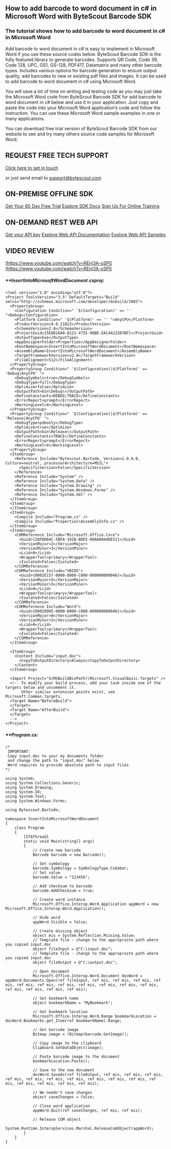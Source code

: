 ## How to add barcode to word document in c# in Microsoft Word with ByteScout Barcode SDK

### The tutorial shows how to add barcode to word document in c# in Microsoft Word

Add barcode to word document in c# is easy to implement in Microsoft Word if you use these source codes below. ByteScout Barcode SDK is the fully featured library to generate barcodes. Supports QR Code, Code 39, Code 128, UPC, GS1, GS-128, PDF417, Datamatrix and many other barcode types. Includes various options for barcode generation to ensure output quality, add barcodes to new or existing pdf files and images. It can be used to add barcode to word document in c# using Microsoft Word.

You will save a lot of time on writing and testing code as you may just take the Microsoft Word code from ByteScout Barcode SDK for add barcode to word document in c# below and use it in your application. Just copy and paste the code into your Microsoft Word application’s code and follow the instruction. You can use these Microsoft Word sample examples in one or many applications.

You can download free trial version of ByteScout Barcode SDK from our website to see and try many others source code samples for Microsoft Word.

## REQUEST FREE TECH SUPPORT

[Click here to get in touch](https://bytescout.zendesk.com/hc/en-us/requests/new?subject=ByteScout%20Barcode%20SDK%20Question)

or just send email to [support@bytescout.com](mailto:support@bytescout.com?subject=ByteScout%20Barcode%20SDK%20Question) 

## ON-PREMISE OFFLINE SDK 

[Get Your 60 Day Free Trial](https://bytescout.com/download/web-installer?utm_source=github-readme)
[Explore SDK Docs](https://bytescout.com/documentation/index.html?utm_source=github-readme)
[Sign Up For Online Training](https://academy.bytescout.com/)


## ON-DEMAND REST WEB API

[Get your API key](https://pdf.co/documentation/api?utm_source=github-readme)
[Explore Web API Documentation](https://pdf.co/documentation/api?utm_source=github-readme)
[Explore Web API Samples](https://github.com/bytescout/ByteScout-SDK-SourceCode/tree/master/PDF.co%20Web%20API)

## VIDEO REVIEW

[https://www.youtube.com/watch?v=REnj3A-oSPI](https://www.youtube.com/watch?v=REnj3A-oSPI)




<!-- code block begin -->

##### ****InsertIntoMicrosoftWordDocument.csproj:**
    
```
<?xml version="1.0" encoding="utf-8"?>
<Project ToolsVersion="3.5" DefaultTargets="Build" xmlns="http://schemas.microsoft.com/developer/msbuild/2003">
  <PropertyGroup>
    <Configuration Condition=" '$(Configuration)' == '' ">Debug</Configuration>
    <Platform Condition=" '$(Platform)' == '' ">AnyCPU</Platform>
    <ProductVersion>9.0.21022</ProductVersion>
    <SchemaVersion>2.0</SchemaVersion>
    <ProjectGuid>{5E6D16A0-8122-4755-96BE-EAC44222D7BF}</ProjectGuid>
    <OutputType>Exe</OutputType>
    <AppDesignerFolder>Properties</AppDesignerFolder>
    <RootNamespace>InsertIntoMicrosoftWordDocument</RootNamespace>
    <AssemblyName>InsertIntoMicrosoftWordDocument</AssemblyName>
    <TargetFrameworkVersion>v2.0</TargetFrameworkVersion>
    <FileAlignment>512</FileAlignment>
  </PropertyGroup>
  <PropertyGroup Condition=" '$(Configuration)|$(Platform)' == 'Debug|AnyCPU' ">
    <DebugSymbols>true</DebugSymbols>
    <DebugType>full</DebugType>
    <Optimize>false</Optimize>
    <OutputPath>bin\Debug\</OutputPath>
    <DefineConstants>DEBUG;TRACE</DefineConstants>
    <ErrorReport>prompt</ErrorReport>
    <WarningLevel>4</WarningLevel>
  </PropertyGroup>
  <PropertyGroup Condition=" '$(Configuration)|$(Platform)' == 'Release|AnyCPU' ">
    <DebugType>pdbonly</DebugType>
    <Optimize>true</Optimize>
    <OutputPath>bin\Release\</OutputPath>
    <DefineConstants>TRACE</DefineConstants>
    <ErrorReport>prompt</ErrorReport>
    <WarningLevel>4</WarningLevel>
  </PropertyGroup>
  <ItemGroup>
    <Reference Include="Bytescout.BarCode, Version=1.0.0.0, Culture=neutral, processorArchitecture=MSIL">
      <SpecificVersion>False</SpecificVersion>
    </Reference>
    <Reference Include="System" />
    <Reference Include="System.Data" />
    <Reference Include="System.Drawing" />
    <Reference Include="System.Windows.Forms" />
    <Reference Include="System.Xml" />
  </ItemGroup>
  <ItemGroup>
  </ItemGroup>
  <ItemGroup>
    <Compile Include="Program.cs" />
    <Compile Include="Properties\AssemblyInfo.cs" />
  </ItemGroup>
  <ItemGroup>
    <COMReference Include="Microsoft.Office.Core">
      <Guid>{2DF8D04C-5BFA-101B-BDE5-00AA0044DE52}</Guid>
      <VersionMajor>2</VersionMajor>
      <VersionMinor>3</VersionMinor>
      <Lcid>0</Lcid>
      <WrapperTool>primary</WrapperTool>
      <Isolated>False</Isolated>
    </COMReference>
    <COMReference Include="VBIDE">
      <Guid>{0002E157-0000-0000-C000-000000000046}</Guid>
      <VersionMajor>5</VersionMajor>
      <VersionMinor>3</VersionMinor>
      <Lcid>0</Lcid>
      <WrapperTool>primary</WrapperTool>
      <Isolated>False</Isolated>
    </COMReference>
    <COMReference Include="Word">
      <Guid>{00020905-0000-0000-C000-000000000046}</Guid>
      <VersionMajor>8</VersionMajor>
      <VersionMinor>3</VersionMinor>
      <Lcid>0</Lcid>
      <WrapperTool>primary</WrapperTool>
      <Isolated>False</Isolated>
    </COMReference>
  </ItemGroup>

  <ItemGroup>
    <Content Include="input.doc">
      <CopyToOutputDirectory>Always</CopyToOutputDirectory>
    </Content>
  </ItemGroup>

  <Import Project="$(MSBuildBinPath)\Microsoft.VisualBasic.Targets" />
  <!-- To modify your build process, add your task inside one of the targets below and uncomment it. 
       Other similar extension points exist, see Microsoft.Common.targets.
  <Target Name="BeforeBuild">
  </Target>
  <Target Name="AfterBuild">
  </Target>
  -->
</Project>
```

<!-- code block end -->    

<!-- code block begin -->

##### ****Program.cs:**
    
```
/*
 IMPORTANT:
 Copy input.doc to your my documents folder
 and change the path to "input.doc" below 
 Word requires to provide absolute path to input files
*/

using System;
using System.Collections.Generic;
using System.Drawing;
using System.IO;
using System.Text;
using System.Windows.Forms;

using Bytescout.BarCode;

namespace InsertIntoMicrosoftWordDocument
{
    class Program
    {
        [STAThread]
        static void Main(string[] args)
        {
            // Create new barcode
            Barcode barcode = new Barcode();

            // Set symbology
            barcode.Symbology = SymbologyType.Codabar;
            // Set value
            barcode.Value = "123456";

            // Add checksum to barcode
            barcode.AddChecksum = true;

            // Create word instance
            Microsoft.Office.Interop.Word.Application appWord = new Microsoft.Office.Interop.Word.Application();

            // Hide word
            appWord.Visible = false;

            // Create missing object
            object mis = System.Reflection.Missing.Value;
            // Template file - change to the appropraite path where you copied input.doc
            object fileInput = @"C:\input.doc";
            // Template file - change to the appropraite path where you copied input.doc
            object fileOutput = @"C:\output.doc";

            // Open document
            Microsoft.Office.Interop.Word.Document docWord = appWord.Documents.Open(ref fileInput, ref mis, ref mis, ref mis, ref mis, ref mis, ref mis, ref mis, ref mis, ref mis, ref mis, ref mis, ref mis, ref mis, ref mis, ref mis);

            // Set bookmark name
            object bookmarkName = "MyBookmark";

            // Get bookmark location
            Microsoft.Office.Interop.Word.Range bookmarkLocation = docWord.Bookmarks.get_Item(ref bookmarkName).Range;

            // Get barcode image
            Bitmap image = (Bitmap)barcode.GetImage();

            // Copy image to the clipboard
            Clipboard.SetDataObject(image);

            // Paste barcode image to the document
            bookmarkLocation.Paste();

            // Save to the new document
            docWord.SaveAs(ref fileOutput, ref mis, ref mis, ref mis, ref mis, ref mis, ref mis, ref mis, ref mis, ref mis, ref mis, ref mis, ref mis, ref mis, ref mis, ref mis); 

            // We needn't save changes
            object saveChanges = false;

            // Close word application
            appWord.Quit(ref saveChanges, ref mis, ref mis);

            // Release COM object
            System.Runtime.InteropServices.Marshal.ReleaseComObject(appWord);
        }
    }
}

```

<!-- code block end -->
